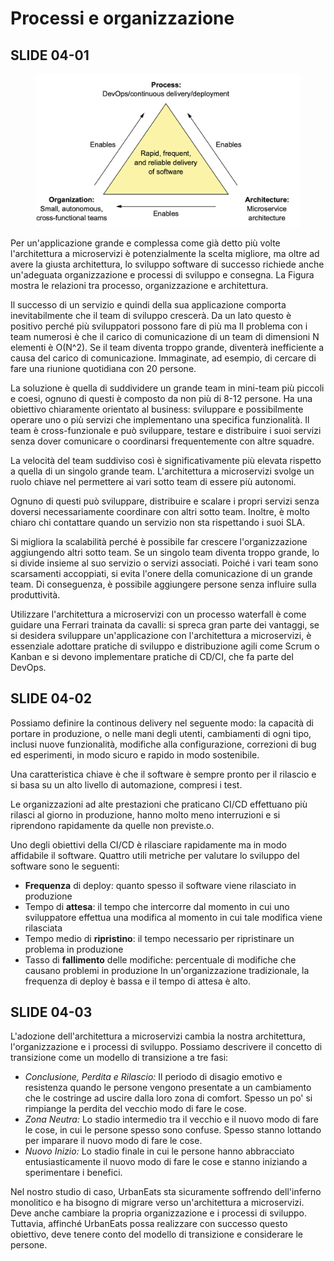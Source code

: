 # Processi e organizzazione

## SLIDE 04-01

<figure><img src="../.gitbook/assets/Screenshot 2023-08-16 alle 12.23.14.png" alt=""><figcaption></figcaption></figure>

Per un'applicazione grande e complessa come già detto più volte l'architettura a microservizi è potenzialmente la scelta migliore, ma oltre ad avere la giusta architettura, lo sviluppo software di successo richiede anche un'adeguata organizzazione e processi di sviluppo e consegna. La Figura mostra le relazioni tra processo, organizzazione e architettura.

Il successo di un servizio e quindi della sua applicazione comporta inevitabilmente che il team di sviluppo crescerà. Da un lato questo è positivo perché più sviluppatori possono fare di più ma Il problema con i team numerosi è che il carico di comunicazione di un team di dimensioni N elementi è O(N^2). Se il team diventa troppo grande, diventerà inefficiente a causa del carico di comunicazione. Immaginate, ad esempio, di cercare di fare una riunione quotidiana con 20 persone.&#x20;

La soluzione è quella di suddividere un grande team in mini-team più piccoli e coesi, ognuno di questi è composto da non più di 8-12 persone. Ha una obiettivo chiaramente orientato al business: sviluppare e possibilmente operare uno o più servizi che implementano una specifica funzionalità. Il team è cross-funzionale e può sviluppare, testare e distribuire i suoi servizi senza dover comunicare o coordinarsi frequentemente con altre squadre.

La velocità del team suddiviso così è significativamente più elevata rispetto a quella di un singolo grande team. L'architettura a microservizi svolge un ruolo chiave nel permettere ai vari sotto team di essere più autonomi.&#x20;

Ognuno di questi può sviluppare, distribuire e scalare i propri servizi senza doversi necessariamente coordinare con altri sotto team. Inoltre, è molto chiaro chi contattare quando un servizio non sta rispettando i suoi SLA.&#x20;

Si migliora la scalabilità perché è possibile far crescere l'organizzazione aggiungendo altri sotto team. Se un singolo team diventa troppo grande, lo si divide insieme al suo servizio o servizi associati. Poiché i vari team sono scarsamenti accoppiati, si evita l'onere della comunicazione di un grande team. Di conseguenza, è possibile aggiungere persone senza influire sulla produttività.

Utilizzare l'architettura a microservizi con un processo waterfall è come guidare una Ferrari trainata da cavalli: si spreca gran parte dei vantaggi, se si desidera sviluppare un'applicazione con l'architettura a microservizi, è essenziale adottare pratiche di sviluppo e distribuzione agili come Scrum o Kanban e si devono implementare pratiche di CD/CI, che fa parte del DevOps.

## SLIDE 04-02

Possiamo definire la continous delivery nel seguente modo: la capacità di portare in produzione, o nelle mani degli utenti, cambiamenti di ogni tipo, inclusi nuove funzionalità, modifiche alla configurazione, correzioni di bug ed esperimenti, in modo sicuro e rapido in modo sostenibile.&#x20;

Una caratteristica chiave è che il software è sempre pronto per il rilascio e si basa su un alto livello di automazione, compresi i test.&#x20;

Le organizzazioni ad alte prestazioni che praticano CI/CD effettuano più rilasci al giorno in produzione, hanno molto meno interruzioni e si riprendono rapidamente da quelle non previste.o.

Uno degli obiettivi della CI/CD  è rilasciare rapidamente ma in modo affidabile il software. Quattro utili metriche per valutare lo sviluppo del software sono le seguenti:&#x20;

* **Frequenza** di deploy: quanto spesso il software viene rilasciato in produzione&#x20;
* Tempo di **attesa**: il tempo che intercorre dal momento in cui uno sviluppatore effettua una modifica al momento in cui tale modifica viene rilasciata&#x20;
* Tempo medio di **ripristino**: il tempo necessario per ripristinare un problema in produzione&#x20;
* Tasso di **fallimento** delle modifiche: percentuale di modifiche che causano problemi in produzione In un'organizzazione tradizionale, la frequenza di deploy è bassa e il tempo di attesa è alto.

## SLIDE 04-03

L'adozione dell'architettura a microservizi cambia la nostra architettura, l'organizzazione e i processi di sviluppo. Possiamo descrivere il concetto di transizione come un modello di transizione a tre fasi:

* _Conclusione, Perdita e Rilascio:_ Il periodo di disagio emotivo e resistenza quando le persone vengono presentate a un cambiamento che le costringe ad uscire dalla loro zona di comfort. Spesso un po' si rimpiange la perdita del vecchio modo di fare le cose.&#x20;
* _Zona Neutra:_ Lo stadio intermedio tra il vecchio e il nuovo modo di fare le cose, in cui le persone spesso sono confuse. Spesso stanno lottando per imparare il nuovo modo di fare le cose.
* _Nuovo Inizio:_ Lo stadio finale in cui le persone hanno abbracciato entusiasticamente il nuovo modo di fare le cose e stanno iniziando a sperimentare i benefici.

Nel nostro studio di caso, UrbanEats sta sicuramente soffrendo dell'inferno monolitico e ha bisogno di migrare verso un'architettura a microservizi. Deve anche cambiare la propria organizzazione e i processi di sviluppo. Tuttavia, affinché UrbanEats possa realizzare con successo questo obiettivo, deve tenere conto del modello di transizione e considerare le persone.&#x20;
